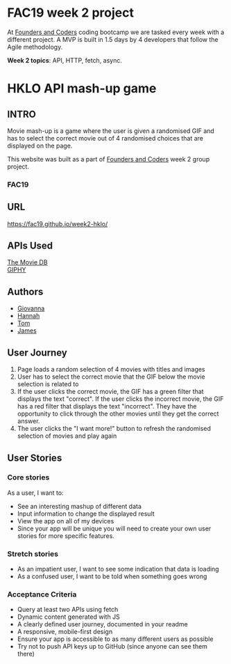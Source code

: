 # FAC19 week 2 project

At [Founders and Coders](https://www.foundersandcoders.com/about/) coding bootcamp we are tasked every week with a different project. A MVP is built in 1.5 days by 4 developers that follow the Agile methodology.

__Week 2 topics__: API, HTTP, fetch, async.

# HKLO API mash-up game

## INTRO
Movie mash-up is a game where the user is given a randomised GIF and has to select the correct movie out of 4 randomised choices that are displayed on the page.

This website was built as a part of [Founders and Coders](http://www.foundersandcoders.com) week 2 group project.

### FAC19

## URL

https://fac19.github.io/week2-hklo/

## APIs Used
[The Movie DB](https://www.themoviedb.org/documentation/api)  
[GIPHY](https://developers.giphy.com/)

## Authors

- [Giovanna](http://github.com/glrta)
- [Hannah](http://github.com/hannahgooding)
- [Tom](http://github.com/tacotoemeck)
- [James](http://github.com/jamesj-0)

## User Journey
1. Page loads a random selection of 4 movies with titles and images
2. User has to select the correct movie that the GIF below the movie selection is related to
3. If the user clicks the correct movie, the GIF has a green filter that displays the text "correct". If the user clicks the incorrect movie, the GIF has a red filter that displays the text "incorrect". They have the opportunity to click through the other movies until they get the correct answer.
4. The user clicks the "I want more!" button to refresh the randomised selection of movies and play again

## User Stories

### Core stories

As a user, I want to:

- See an interesting mashup of different data
- Input information to change the displayed result
- View the app on all of my devices
- Since your app will be unique you will need to create your own user stories for more specific features.

### Stretch stories

- As an impatient user, I want to see some indication that data is loading
- As a confused user, I want to be told when something goes wrong

### Acceptance Criteria
- Query at least two APIs using fetch
- Dynamic content generated with JS
- A clearly defined user journey, documented in your readme
- A responsive, mobile-first design
- Ensure your app is accessible to as many different users as possible
- Try not to push API keys up to GitHub (since anyone can see them there)
